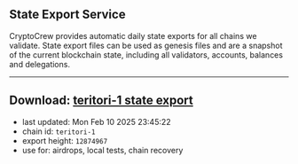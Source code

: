## State Export Service
CryptoCrew provides automatic daily state exports for all chains we validate. State export files can be used as genesis files and are a snapshot of the current blockchain state, including all validators, accounts, balances and delegations.

---
**Download: [teritori-1 state export](https://dl-eu2.ccvalidators.com/SERVICE/teritori/teritori-1_export_12874967.json)**
---

- last updated: Mon Feb 10 2025 23:45:22
- chain id: `teritori-1`
- export height: `12874967`
- use for: airdrops, local tests, chain recovery
